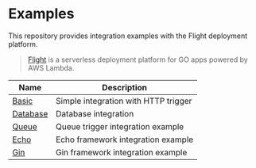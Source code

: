 # Examples

This repository provides integration examples with the Flight deployment platform.

> [Flight](https://github.com/getflight/flight) is a serverless deployment platform for GO apps powered by AWS Lambda.

| Name                                                                   | Description                          |
|------------------------------------------------------------------------|--------------------------------------|
| [Basic](https://github.com/getflight/examples/tree/master/basic)       | Simple integration with HTTP trigger |
| [Database](https://github.com/getflight/examples/tree/master/database) | Database integration                 |
| [Queue](https://github.com/getflight/examples/tree/master/queue)       | Queue trigger integration example    |
| [Echo](https://github.com/getflight/examples/tree/master/echo)         | Echo framework integration example   |
| [Gin](https://github.com/getflight/examples/tree/master/gin)           | Gin framework integration example    |
